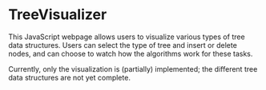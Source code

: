 # TreeVisualizer

This JavaScript webpage allows users to visualize various types of tree data structures. Users can select the
type of tree and insert or delete nodes, and can choose to watch how the algorithms work for these tasks.

Currently, only the visualization is (partially) implemented; the different tree data structures are not yet complete.
